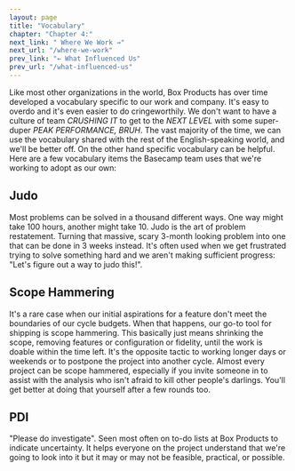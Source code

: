 ```yaml
---
layout: page
title: "Vocabulary"
chapter: "Chapter 4:"
next_link: " Where We Work →"
next_url: "/where-we-work"
prev_link: "← What Influenced Us"
prev_url: "/what-influenced-us"
---
```


Like most other organizations in the world, Box Products has over time developed a vocabulary specific to our work and company. It's easy to overdo and it's even easier to do cringeworthily. We don't want to have a culture of team _CRUSHING IT_ to get to the _NEXT LEVEL_ with some super-duper _PEAK PERFORMANCE, BRUH_. The vast majority of the time, we can use the vocabulary shared with the rest of the English-speaking world, and we'll be better off. On the other hand specific vocabulary can be helpful. Here are a few vocabulary items the Basecamp team uses that we're working to adopt as our own:

## Judo

Most problems can be solved in a thousand different ways. One way might take 100 hours, another might take 10\. Judo is the art of problem restatement. Turning that massive, scary 3-month looking problem into one that can be done in 3 weeks instead. It's often used when we get frustrated trying to solve something hard and we aren't making sufficient progress: "Let's figure out a way to judo this!".

## Scope Hammering

It's a rare case when our initial aspirations for a feature don't meet the boundaries of our cycle budgets. When that happens, our go-to tool for shipping is scope hammering. This basically just means shrinking the scope, removing features or configuration or fidelity, until the work is doable within the time left. It's the opposite tactic to working longer days or weekends or to postpone the project into another cycle. Almost every project can be scope hammered, especially if you invite someone in to assist with the analysis who isn't afraid to kill other people's darlings. You'll get better at doing that yourself after a few rounds too.

## PDI

"Please do investigate". Seen most often on to-do lists at Box Products to indicate uncertainty. It helps everyone on the project understand that we're going to look into it but it may or may not be feasible, practical, or possible.
